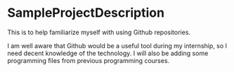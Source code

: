 # SampleProjectDescription
This is to help familiarize myself with using Github repositories.


I am well aware that Github would be a useful tool during my internship, so I need decent knowledge of the technology. I will also be adding some programming files from previous programming courses.

